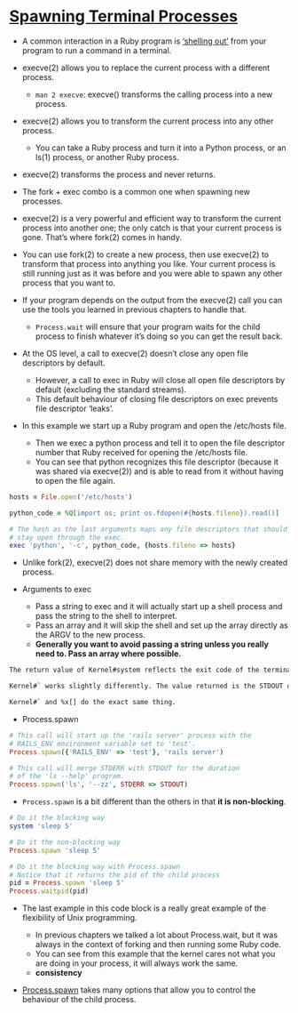 # [Spawning Terminal Processes](https://workingwithruby.com/wwup/spawning/)

+ A common interaction in a Ruby program is [‘shelling out’](https://stackoverflow.com/questions/28628985/what-does-shell-out-or-shelling-out-mean) from your program to run a command in a terminal.

+ execve(2) allows you to replace the current process with a different process.
    + `man 2 execve`: execve() transforms the calling process into a new process.

+ execve(2) allows you to transform the current process into any other process.
    + You can take a Ruby process and turn it into a Python process, or an ls(1) process, or another Ruby process.

+ execve(2) transforms the process and never returns.

+ The fork + exec combo is a common one when spawning new processes.

+ execve(2) is a very powerful and efficient way to transform the current process into another one; the only catch is that your current process is gone. That’s where fork(2) comes in handy.

+ You can use fork(2) to create a new process, then use execve(2) to transform that process into anything you like. Your current process is still running just as it was before and you were able to spawn any other process that you want to.

+ If your program depends on the output from the execve(2) call you can use the tools you learned in previous chapters to handle that.
    + `Process.wait` will ensure that your program waits for the child process to finish whatever it’s doing so you can get the result back.

+ At the OS level, a call to execve(2) doesn’t close any open file descriptors by default.
    + However, a call to exec in Ruby will close all open file descriptors by default (excluding the standard streams).
    + This default behaviour of closing file descriptors on exec prevents file descriptor ‘leaks’.

+ In this example we start up a Ruby program and open the /etc/hosts file.
    + Then we exec a python process and tell it to open the file descriptor number that Ruby received for opening the /etc/hosts file.
    + You can see that python recognizes this file descriptor (because it was shared via execve(2)) and is able to read from it without having to open the file again.
```ruby
hosts = File.open('/etc/hosts')

python_code = %Q[import os; print os.fdopen(#{hosts.fileno}).read()]

# The hash as the last arguments maps any file descriptors that should
# stay open through the exec.
exec 'python', '-c', python_code, {hosts.fileno => hosts}
```

+ Unlike fork(2), execve(2) does not share memory with the newly created process.

+ Arguments to exec
    + Pass a string to exec and it will actually start up a shell process and pass the string to the shell to interpret.
    + Pass an array and it will skip the shell and set up the array directly as the ARGV to the new process.
    + **Generally you want to avoid passing a string unless you really need to. Pass an array where possible.**

```bash
The return value of Kernel#system reflects the exit code of the terminal command in the most basic way.

Kernel#` works slightly differently. The value returned is the STDOUT of the terminal program collected into a String.

Kernel#` and %x[] do the exact same thing.
```

+ Process.spawn
```ruby
# This call will start up the 'rails server' process with the
# RAILS_ENV environment variable set to 'test'.
Process.spawn({'RAILS_ENV' => 'test'}, 'rails server')

# This call will merge STDERR with STDOUT for the duration
# of the 'ls --help' program.
Process.spawn('ls', '--zz', STDERR => STDOUT)
```

+ `Process.spawn` is a bit different than the others in that **it is non-blocking**.
```ruby
# Do it the blocking way
system 'sleep 5'

# Do it the non-blocking way
Process.spawn 'sleep 5'

# Do it the blocking way with Process.spawn
# Notice that it returns the pid of the child process
pid = Process.spawn 'sleep 5'
Process.waitpid(pid)
```

+ The last example in this code block is a really great example of the flexibility of Unix programming.
    + In previous chapters we talked a lot about Process.wait, but it was always in the context of forking and then running some Ruby code.
    + You can see from this example that the kernel cares not what you are doing in your process, it will always work the same.
    + **consistency**

+ [Process.spawn](http://www.ruby-doc.org/core-1.9.3/Process.html#method-c-spawn) takes many options that allow you to control the behaviour of the child process.


